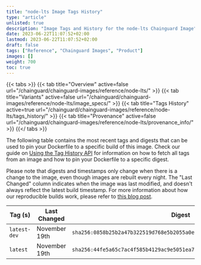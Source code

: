 ```yaml
---
title: "node-lts Image Tags History"
type: "article"
unlisted: true
description: "Image Tags and History for the node-lts Chainguard Image"
date: 2023-06-22T11:07:52+02:00
lastmod: 2023-06-22T11:07:52+02:00
draft: false
tags: ["Reference", "Chainguard Images", "Product"]
images: []
weight: 700
toc: true
---
```


{{< tabs >}}
{{< tab title="Overview" active=false url="/chainguard/chainguard-images/reference/node-lts/" >}}
{{< tab title="Variants" active=false url="/chainguard/chainguard-images/reference/node-lts/image_specs/" >}}
{{< tab title="Tags History" active=true url="/chainguard/chainguard-images/reference/node-lts/tags_history/" >}}
{{< tab title="Provenance" active=false url="/chainguard/chainguard-images/reference/node-lts/provenance_info/" >}}
{{</ tabs >}}

The following table contains the most recent tags and digests that can be used to pin your Dockerfile to a specific build of this image. Check our guide on [Using the Tag History API](/chainguard/chainguard-images/using-the-tag-history-api/) for information on how to fetch all tags from an image and how to pin your Dockerfile to a specific digest.

Please note that digests and timestamps only change when there is a change to the image, even though images are rebuilt every night. The "Last Changed" column indicates when the image was last modified, and doesn't always reflect the latest build timestamp. For more information about how our reproducible builds work, please refer to [this blog post](https://www.chainguard.dev/unchained/reproducing-chainguards-reproducible-image-builds).

| Tag (s)       | Last Changed  | Digest                                                                    |
|---------------|---------------|---------------------------------------------------------------------------|
|  `latest-dev` | November 19th | `sha256:0858b25b2a47b322519d768e5b2055a0e5ee81f1bdb439ce355a378c47cb6305` |
|  `latest`     | November 19th | `sha256:44fe5a65c7ac4f585b4129ac9e5051ea7ad2d00e55259afdcbafd37a318b5fc5` |

